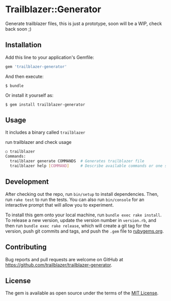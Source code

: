 # Trailblazer::Generator

Generate trailblazer files, this is just a prototype, soon will be a WIP, check back soon ;)

## Installation

Add this line to your application's Gemfile:

```ruby
gem 'trailblazer-generator'
```

And then execute:

    $ bundle

Or install it yourself as:

    $ gem install trailblazer-generator

## Usage

It includes a binary called `trailblazer`

run trailblazer and check usage

```bash
○ trailblazer
Commands:
  trailblazer generate COMMANDS  # Generates trailblazer file
  trailblazer help [COMMAND]     # Describe available commands or one specific command
```

## Development

After checking out the repo, run `bin/setup` to install dependencies. Then, run `rake test` to run the tests. You can also run `bin/console` for an interactive prompt that will allow you to experiment.

To install this gem onto your local machine, run `bundle exec rake install`. To release a new version, update the version number in `version.rb`, and then run `bundle exec rake release`, which will create a git tag for the version, push git commits and tags, and push the `.gem` file to [rubygems.org](https://rubygems.org).

## Contributing

Bug reports and pull requests are welcome on GitHub at https://github.com/trailblazer/trailblazer-generator.


## License

The gem is available as open source under the terms of the [MIT License](http://opensource.org/licenses/MIT).
